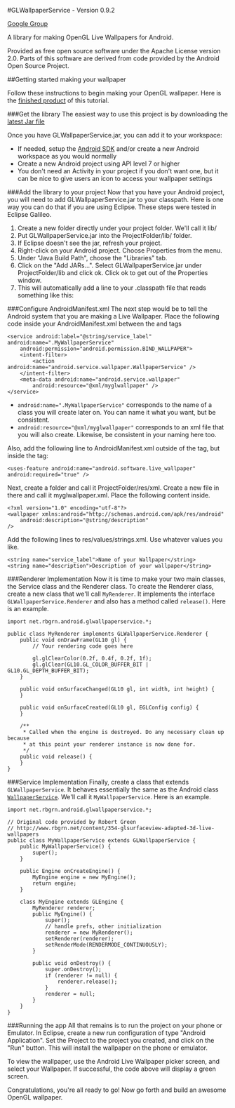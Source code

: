 #GLWallpaperService - Version 0.9.2
 
[Google Group](http://groups.google.com/group/glwallpaperservice)

A library for making OpenGL Live Wallpapers for Android.

Provided as free open source software under the Apache License version 2.0.
Parts of this software are derived from code provided by the Android Open Source Project.

##Getting started making your wallpaper

Follow these instructions to begin making your OpenGL wallpaper. Here is the [finished product](https://github.com/markfguerra/GLWallpaperExample) of this tutorial.

###Get the library
The easiest way to use this project is by downloading the [latest Jar file](https://github.com/downloads/markfguerra/GLWallpaperService/GLWallpaperService.zip)    

Once you have GLWallpaperService.jar, you can add it to your workspace:

* If needed, setup the [Android SDK](http://developer.android.com/) and/or create a new Android workspace as you would normally 
* Create a new Android project using API level 7 or higher
* You don't need an Activity in your project if you don't want one, but it can be nice to give users an icon to access your wallpaper settings

###Add the library to your project
Now that you have your Android project, you will need to add GLWallpaperService.jar to your classpath. Here is one way you can do that if you are using Eclipse. These steps were tested in Eclipse Galileo.

1. Create a new folder directly under your project folder. We'll call it lib/
2. Put GLWallpaperService.jar into the ProjectFolder/lib/ folder.
3. If Eclipse doesn't see the jar, refresh your project.
4. Right-click on your Android project. Choose Properties from the menu.
5. Under "Java Build Path", choose the "Libraries" tab.
6. Click on the "Add JARs...". Select GLWallpaperService.jar under ProjectFolder/lib and click ok. Click ok to get out of the Properties window.
7. This will automatically add a line to your .classpath file that reads something like this: 
    <classpathentry kind="lib" path="lib/GLWallpaperService.jar"/>

###Configure AndroidManifest.xml
The next step would be to tell the Android system that you are making a Live Wallpaper. Place the following code inside your AndroidManifest.xml between the <Application> and </Application> tags

    <service android:label="@string/service_label" android:name=".MyWallpaperService"
        android:permission="android.permission.BIND_WALLPAPER">
        <intent-filter>
            <action android:name="android.service.wallpaper.WallpaperService" />
        </intent-filter>
        <meta-data android:name="android.service.wallpaper"
            android:resource="@xml/myglwallpaper" />
    </service>

* `android:name=".MyWallpaperService"` corresponds to the name of a class you will create later on. You can name it what you want, but be consistent. 
* `android:resource="@xml/myglwallpaper"` corresponds to an xml file that you will also create. Likewise, be consistent in your naming here too.

Also, add the following line to AndroidManifest.xml outside of the <Application> tag, but inside the <Manifest> tag:

    <uses-feature android:name="android.software.live_wallpaper" android:required="true" />

Next, create a folder and call it ProjectFolder/res/xml. Create a new file in there and call it myglwallpaper.xml. Place the following content inside.

    <?xml version="1.0" encoding="utf-8"?>
    <wallpaper xmlns:android="http://schemas.android.com/apk/res/android"
        android:description="@string/description"
    />

Add the following lines to res/values/strings.xml. Use whatever values you like.

    <string name="service_label">Name of your Wallpaper</string>
    <string name="description">Description of your wallpaper</string>

###Renderer Implementation
Now it is time to make your two main classes, the Service class and the Renderer class. 
To create the Renderer class, create a new class that we'll call `MyRenderer`. It implements the interface `GLWallpaperService.Renderer` and also has a method called `release()`. Here is an example.

    import net.rbgrn.android.glwallpaperservice.*;
    
    public class MyRenderer implements GLWallpaperService.Renderer {
        public void onDrawFrame(GL10 gl) {
            // Your rendering code goes here
            
            gl.glClearColor(0.2f, 0.4f, 0.2f, 1f);
            gl.glClear(GL10.GL_COLOR_BUFFER_BIT | GL10.GL_DEPTH_BUFFER_BIT);
        }
        
        public void onSurfaceChanged(GL10 gl, int width, int height) {
        }
        
        public void onSurfaceCreated(GL10 gl, EGLConfig config) {
        }
        
        /**
         * Called when the engine is destroyed. Do any necessary clean up because
         * at this point your renderer instance is now done for.
         */
        public void release() {
        }
    }

###Service Implementation
Finally, create a class that extends `GLWallpaperService`. It behaves essentially the same as the Android class [`WallpaperService`](http://developer.android.com/reference/android/service/wallpaper/WallpaperService.html). We'll call it `MyWallpaperService`. Here is an example.

    import net.rbgrn.android.glwallpaperservice.*;
    
    // Original code provided by Robert Green
    // http://www.rbgrn.net/content/354-glsurfaceview-adapted-3d-live-wallpapers
    public class MyWallpaperService extends GLWallpaperService {
        public MyWallpaperService() {
            super();
        }
        
        public Engine onCreateEngine() {
            MyEngine engine = new MyEngine();
            return engine;
        }
        
        class MyEngine extends GLEngine {
            MyRenderer renderer;
            public MyEngine() {
                super();
                // handle prefs, other initialization
                renderer = new MyRenderer();
                setRenderer(renderer);
                setRenderMode(RENDERMODE_CONTINUOUSLY);
            }
            
            public void onDestroy() {
                super.onDestroy();
                if (renderer != null) {
                    renderer.release();
                }
                renderer = null;
            }
        }
    }

###Running the app
All that remains is to run the project on your phone or Emulator. In Eclipse, create a new run configuration of type "Android Application". Set the Project to the project you created, and click on the "Run" button. This will install the wallpaper on the phone or emulator.

To view the wallpaper, use the Android Live Wallpaper picker screen, and select your Wallpaper. If successful, the code above will display a green screen.

Congratulations, you're all ready to go! Now go forth and build an awesome OpenGL wallpaper.
